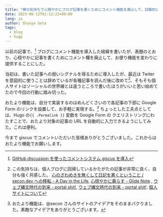 ```yaml
---
title: "禅の気持ちで心穏やかにブログ記事を書くためにコメント機能を廃止して、試験的におたより機能を開始してみる"
date: 2023-06-12T01:13:23+09:00
lang: ja
author: Shunya Ueta
tags:
  - blog
  - hugp
---
```


以前の記事で、[^comment] ブログにコメント機能を導入した経緯を書いたが、表題のとおり、心穏やかに記事を書くためにコメント欄を廃止して、お便り機能を変わりに提供することにした。

当初は、書いた記事への弱いシグナルを得るために導入したが、最近は Twiter を意図的に使うことは辞めているが各種記事を読んだ後に改めて[^zen]、そもそも個人サイトはソーシャルの世界線とは違うところで書いたほうがいいと思い始めてたので今回の行動に踏み切った。

おたより機能は、自分で実装するのはめんどくさいので各記事の下部に Google Form のリンクを設置して、お手軽に実現する。[^copy]
ちょっとした工夫点としては、Hugo の`{{ .Permalink }}` 変数を Google Form の クエリストリングにわたすことで、おたより対象の記事の URL を自動的に入力できるようにしてみた。これは便利。

今まで giscus でコメントいただいた皆様ありがとうございました。これからはおたより機能でお願いします。

[^comment]: [GitHub discussion を使ったコメントシステム giscus を導入](/posts/2022-01-19/)
[^zen]: この気持ちは、個人ブログに回帰しているかたがたの記事が非常に良く、自分も強く共感した。 [心のざわめきを無くして日記を書くということ / secon\.dev への移転 \- A Day in the Life](https://secon.dev/entry/2020/09/03/172016/), [心穏やかに暮らす \- Glide Note](https://glidenote.com/posts/2020/12/29/) , [ウェブ縄文時代の到来 \- portal shit\!](https://portalshit.net/2020/09/04/the-internet-jomon-period), [ウェブ縄文時代の到来 \- portal shit\!](https://portalshit.net/2020/09/04/the-internet-jomon-period). [個人サイトについて](https://r7kamura.com/articles/2020-09-21-personal-website)
[^copy]: おたより機能は、@secon さんのサイトのアイデアをそのままパクりました。素敵なアイデアをありがとうございます。
